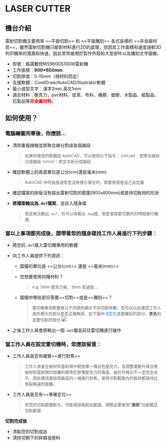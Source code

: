 # LASER CUTTER


## 機台介紹

雷射切割機主要用來 ==平面切割== 和 ==平面雕刻== 各式各樣的 ==非金屬材質==，雖然雷射切割機只能對材料進行2D的處理，但因其工作面積和速度遠較3D列印機來的寬廣和快速，因此常常被用於製作外殼和大型部件以及雕刻文字圖像，

* 型號：銘晟數控MS960DS100W雷射機
* 工作面積：**900×600mm**
* 切割厚度：0-15mm（視材料而定）
* 支援軟體：CorelDraw/AutoCAD/Illustrator軟體
* 最小成型文字：漢字2mm,英文1mm
* 適合材料：壓克力，pvc材料、皮革、布料、橡膠、塑膠、木製品、紙製品、石製品等<font color=red>**非金屬材料**</font>。

## 如何使用？

### 電腦繪圖完畢後，你應該...
* 清除重複線條並將聚合線分割成各個線段
	> <font size=2>如果你使用的軟體是 AutoCAD，可以使用以下指令：
	> `EXPLODE`：把聚合線拆分成線段
	> `TXTEXP`：把文字拆分成線段</font>
* 確認軟體上的長度單位是公分(cm)還是毫米(mm)
	> <font size=2>AutoCAD 中的長度通常是沒有標示單位的，需要使用者自己去定義</font>
* 確認檔案的排版沒有超出雷射切割的範圍(900x600mm)或是待切板材的形狀
	>
* **將檔案輸出為`.dxf`檔案**，並存入隨身碟
	> <font size=2>若是無法輸出`.dxf`，也可以改輸出`.dwg`檔，但是會需要花額外的時間進行轉檔</font>


### 當以上事項都完成後，請帶著您的隨身碟找工作人員進行下列步驟：
* 將您的`.dxf`匯入雷切機專用的軟體
* 向工作人員提供下列資訊：
    * 圖檔的單位是 ==公分(cm)== 還是 ==毫米(mm)==
        > <font size=2></font>
	* 您想要使用何種材料？
		> <font size=2>e.g. 5mm 壓克力板、3mm 密迪版 ...</font>
	* 圖檔中哪些部份需要==切割==或是==雕刻==？
        > <font size=2>雷切機專用軟體會以不同顏色顯示不同切割參數，您可以以此確認工作人員所標示的部分是否正確無誤，如下圖中<font color="#3399FF">淺藍色</font>是要雕刻的部分，<font color=black>黑色</font>則是要切割的部分</font>
        > ![](https://i.imgur.com/QQNgB8Y.png)

* 之後工作人員會將輸出一個`.out`檔並前往雷切機進行操作

### 當工作人員在設定雷切機時，您應該留意：
* 工作人員是否有確實==進行對焦==
	> <font size=2>工作人員會在板材和雷射頭中間放置一塊白色壓克力，並調整電動升降台使板材和雷射頭的距離約略等於那塊壓克力的寬度。由於升降台不一定完全水平，因此應該要採用最高的一端進行對焦，使得切割範圍內的板材都保持比焦點略遠的距離。</font>
* 工作人員是否有==準確定位==
	> <font size=2>若您的切割範圍較大，可能很容易超出範圍，請務必要使用"**邊框**"功能確認切割範圍</font>

**切割完成後**
* 清點您的切割成品
* 清除切剩下的碎屑或廢料
